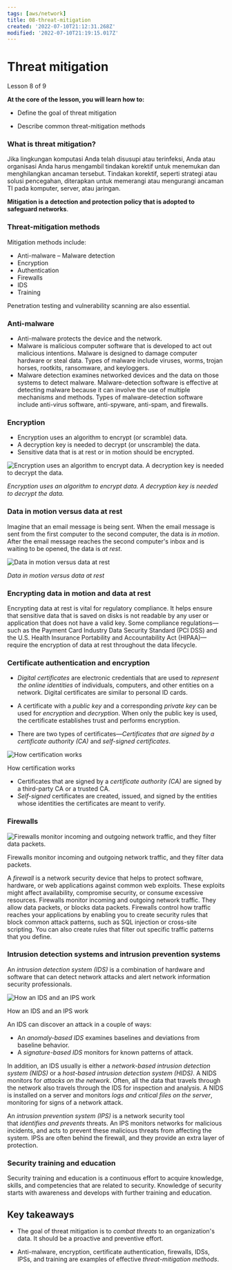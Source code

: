 ```yaml
---
tags: [aws/network]
title: 08-threat-mitigation
created: '2022-07-10T21:12:31.268Z'
modified: '2022-07-10T21:19:15.017Z'
---
```


# Threat mitigation

Lesson 8 of 9 

**At the core of the lesson, you will learn how to:**

- Define the goal of threat mitigation  

- Describe common threat-mitigation methods  

### What is threat mitigation?

Jika lingkungan komputasi Anda telah disusupi atau terinfeksi, Anda atau organisasi Anda harus mengambil tindakan korektif untuk menemukan dan menghilangkan ancaman tersebut. Tindakan korektif, seperti strategi atau solusi pencegahan, diterapkan untuk memerangi atau mengurangi ancaman TI pada komputer, server, atau jaringan. 

**Mitigation is a** **detection and protection policy that is adopted to safeguard networks**.

### Threat-mitigation methods

Mitigation methods include: 

- Anti-malware – Malware detection 
- Encryption
- Authentication
- Firewalls
- IDS
- Training

Penetration testing and vulnerability scanning are also essential.

### Anti-malware

- Anti-malware protects the device and the network. 
- Malware is malicious computer software that is developed to act out malicious intentions. Malware is designed to damage computer hardware or steal data. Types of malware include viruses, worms, trojan horses, rootkits, ransomware, and keyloggers.
- Malware detection examines networked devices and the data on those systems to detect malware. Malware-detection software is effective at detecting malware because it can involve the use of multiple mechanisms and methods. Types of malware-detection software include anti-virus software, anti-spyware, anti-spam, and firewalls.

### Encryption

- Encryption uses an algorithm to encrypt (or scramble) data.
- A decryption key is needed to decrypt (or unscramble) the data.
- Sensitive data that is at rest or in motion should be encrypted.

![Encryption uses an algorithm to encrypt data. A decryption key is needed to decrypt the data.](https://pdx.scorm.canvaslms.com/courses/sconeID/scone_prod.sha256_bf59af81df4c2e67ca97dd70bb663195fe0aaddc6586924a7dc60ee676d9c064/0/scormcontent/assets/prKuiwkhHhBWQlr5_9wp4r7eYAQ6U7DBU.png)

*Encryption uses an algorithm to encrypt data. A decryption key is needed to decrypt the data.*

### Data in motion versus data at rest

Imagine that an email message is being sent. When the email message is sent from the first computer to the second computer, the data is *in motion*. After the email message reaches the second computer's inbox and is waiting to be opened, the data is *at rest*.

![Data in motion versus data at rest](https://pdx.scorm.canvaslms.com/courses/sconeID/scone_prod.sha256_bf59af81df4c2e67ca97dd70bb663195fe0aaddc6586924a7dc60ee676d9c064/0/scormcontent/assets/m4McXatFpCz29Ui6_73lQuRikezEp8WtF.png)

*Data in motion versus data at rest*

### Encrypting data in motion and data at rest

Encrypting data at rest is vital for regulatory compliance. It helps ensure that sensitive data that is saved on disks is not readable by any user or application that does not have a valid key. Some compliance regulations—such as the Payment Card Industry Data Security Standard (PCI DSS) and the U.S. Health Insurance Portability and Accountability Act (HIPAA)—require the encryption of data at rest throughout the data lifecycle.

### Certificate authentication and encryption

- *Digital certificates* are electronic credentials that are used to *represent the online identities* of individuals, computers, and other entities on a network. Digital certificates are similar to personal ID cards.  

- A certificate with a *public key* and a corresponding *private key* can be used for *encryption* and *decryption*. When only the public key is used, the certificate establishes trust and performs encryption.  

- There are two types of certificates—*Certificates that are signed by a certificate authority (CA)* and *self-signed certificates*.  

![How certification works](https://pdx.scorm.canvaslms.com/courses/sconeID/scone_prod.sha256_bf59af81df4c2e67ca97dd70bb663195fe0aaddc6586924a7dc60ee676d9c064/0/scormcontent/assets/A-esf7cD7bipCdYJ_N9JbYmt7YFWQzBCL.png)

How certification works  

- Certificates that are signed by a *certificate authority (CA)* are signed by a third-party CA or a trusted CA.
- *Self-signed* certificates are created, issued, and signed by the entities whose identities the certificates are meant to verify. 

### Firewalls

![Firewalls monitor incoming and outgoing network traffic, and they filter data packets.](https://pdx.scorm.canvaslms.com/courses/sconeID/scone_prod.sha256_bf59af81df4c2e67ca97dd70bb663195fe0aaddc6586924a7dc60ee676d9c064/0/scormcontent/assets/_zb2iQGsKArZl6ls_9jw5qnNdOJJ6M7_7.png)

Firewalls monitor incoming and outgoing network traffic, and they filter data packets.

A *firewall* is a network security device that helps to protect software, hardware, or web applications against common web exploits. These exploits might affect availability, compromise security, or consume excessive resources. Firewalls monitor incoming and outgoing network traffic. They allow data packets, or blocks data packets. Firewalls control how traffic reaches your applications by enabling you to create security rules that block common attack patterns, such as SQL injection or cross-site scripting. You can also create rules that filter out specific traffic patterns that you define.

### Intrusion detection systems and intrusion prevention systems

An *intrusion detection system (IDS)* is a combination of hardware and software that can detect network attacks and alert network information security professionals.  

![How an IDS and an IPS work](https://pdx.scorm.canvaslms.com/courses/sconeID/scone_prod.sha256_bf59af81df4c2e67ca97dd70bb663195fe0aaddc6586924a7dc60ee676d9c064/0/scormcontent/assets/sY7NaFZ8HKLxQb24_27m12HV9Y1kGhw9b.png)

How an IDS and an IPS work

An IDS can discover an attack in a couple of ways:  

- An *anomaly-based IDS* examines baselines and deviations from baseline behavior. 
- A *signature-based IDS* monitors for known patterns of attack. 

In addition, an IDS usually is either a *network-based intrusion detection system (NIDS)* or a *host-based intrusion detection system (HIDS)*. A NIDS monitors for *attacks on the network*. Often, all the data that travels through the network also travels through the IDS for inspection and analysis. A NIDS is installed on a server and monitors *logs and critical files on the server*, monitoring for signs of a network attack.

An *intrusion prevention system (IPS)* is a network security tool that *identifies and prevents* threats. An IPS monitors networks for malicious incidents, and acts to prevent these malicious threats from affecting the system. IPSs are often behind the firewall, and they provide an extra layer of protection.

### Security training and education

Security training and education is a continuous effort to acquire knowledge, skills, and competencies that are related to security. Knowledge of security starts with awareness and develops with further training and education.

## Key takeaways

- The goal of threat mitigation is to *combat threats* to an organization's data. It should be a proactive and preventive effort.  

- Anti-malware, encryption, certificate authentication, firewalls, IDSs, IPSs, and training are examples of effective *threat-mitigation methods*.
